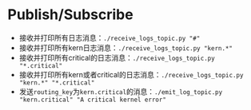 # Publish/Subscribe

+ 接收并打印所有日志消息：`./receive_logs_topic.py "#"`
+ 接收并打印所有kern日志消息：`./receive_logs_topic.py "kern.*"`
+ 接收并打印所有critical的日志消息：`./receive_logs_topic.py "*.critical"`
+ 接收并打印所有kern或者critical的日志消息：`./receive_logs_topic.py "kern.*" "*.critical"`
+ 发送`routing_key`为`kern.critical`的消息：`./emit_log_topic.py "kern.critical" "A critical kernel error"`

